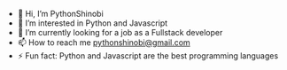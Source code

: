 - 👋 Hi, I’m PythonShinobi
- 👀 I’m interested in Python and Javascript
- 🌱 I’m currently looking for a job as a Fullstack developer
- 📫 How to reach me pythonshinobi@gmail.com
- ⚡ Fun fact: Python and Javascript are the best programming languages


